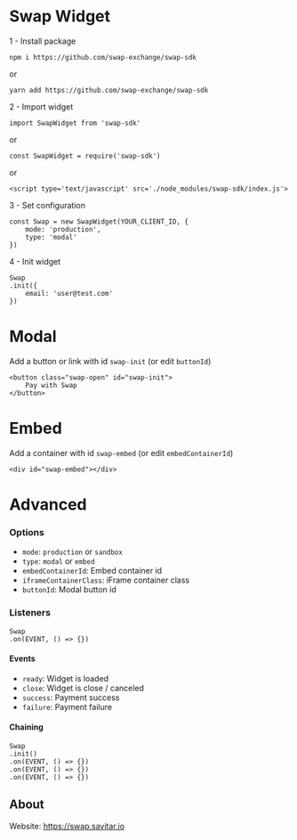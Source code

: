 # Swap Widget

1 - Install package 

`npm i https://github.com/swap-exchange/swap-sdk` 

or 

`yarn add https://github.com/swap-exchange/swap-sdk`

2 - Import widget

`import SwapWidget from 'swap-sdk' `

or

`const SwapWidget = require('swap-sdk')`

or 

`<script type='text/javascript' src='./node_modules/swap-sdk/index.js'>`

3 - Set configuration

    const Swap = new SwapWidget(YOUR_CLIENT_ID, {
        mode: 'production', 
        type: 'modal'
    })

4 - Init widget

    Swap
    .init({
        email: 'user@test.com'
    })

# Modal
Add a button or link with id `swap-init` (or edit `buttonId`)

    <button class="swap-open" id="swap-init">
        Pay with Swap
    </button>

# Embed
Add a container with id `swap-embed` (or edit `embedContainerId`)

    <div id="swap-embed"></div>


# Advanced

### Options
- `mode`: `production` or `sandbox`    
- `type`: `modal` or `embed`    
- `embedContainerId`: Embed container id
- `iframeContainerClass`: iFrame container class
- `buttonId`: Modal button id

### Listeners

    Swap
    .on(EVENT, () => {})

#### Events
- `ready`: Widget is loaded
- `close`: Widget is close / canceled
- `success`: Payment success
- `failure`: Payment failure

#### Chaining
    Swap
    .init()
    .on(EVENT, () => {})
    .on(EVENT, () => {})
    .on(EVENT, () => {})

## About
Website: https://swap.savitar.io